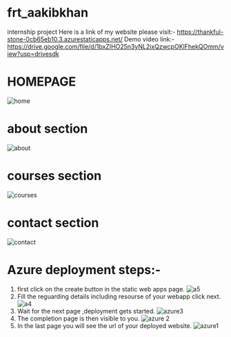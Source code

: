 # frt_aakibkhan
internship project
Here is a link of my website please visit:-
https://thankful-stone-0cb65eb10.3.azurestaticapps.net/
Demo video link:-
https://drive.google.com/file/d/1bxZIHO25n3yNL2ixQzwcpOKlFhekQOmm/view?usp=drivesdk
# HOMEPAGE
![home](https://github.com/Aakibkhanhcst/frt_aakibkhan/assets/133381125/e2300694-2c07-4f97-8c91-3a134872c615)
# about section
![about](https://github.com/Aakibkhanhcst/frt_aakibkhan/assets/133381125/b4a05eee-ccff-46c1-8830-62ba7dda8b2d)
# courses section
![courses](https://github.com/Aakibkhanhcst/frt_aakibkhan/assets/133381125/f243eca3-e75d-49bf-ade4-92394f25a526)
# contact section
![contact](https://github.com/Aakibkhanhcst/frt_aakibkhan/assets/133381125/4090376e-1b48-4da2-9240-b62ffd58a246)
# Azure deployment steps:-
1. first click on the create button in the static web apps page.
![a5](https://github.com/Aakibkhanhcst/frt_aakibkhan/assets/133381125/a796996e-986f-46b2-84b1-7ca2708fcbfd)
2. Fill the reguarding details including resourse of your webapp click next.
![a4](https://github.com/Aakibkhanhcst/frt_aakibkhan/assets/133381125/c3b4e853-4f12-4856-92cd-229903e259e9)
3. Wait for the next page ,deployment gets started.
![azure3](https://github.com/Aakibkhanhcst/frt_aakibkhan/assets/133381125/905e324e-932a-4476-b199-f6af3fb0b176)
4. The completion page is then visible to you.
![azure 2](https://github.com/Aakibkhanhcst/frt_aakibkhan/assets/133381125/45eb98d9-bb89-4d48-81fb-9f32065d605c)
5. In the last page you will see the url of your deployed website.
![azure1](https://github.com/Aakibkhanhcst/frt_aakibkhan/assets/133381125/b992d27e-ec9a-48e3-8cde-ddd524d5ffa0)
